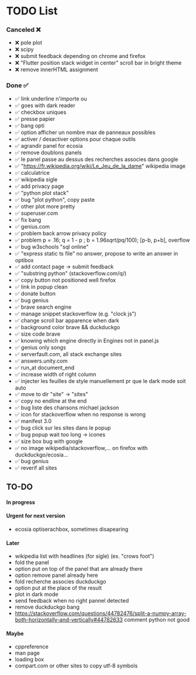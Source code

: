 # TODO List

### Canceled ❌
- ❌ pole plot 
- ❌ scipy
- ❌ submit feedback depending on chrome and firefox
- ❌ "Flutter position stack widget in center" scroll bar in bright theme
- ❌ remove innerHTML assignment

### Done ✅
- ✅ link underline n'importe ou 
- ✅ goes with dark reader 
- ✅ checkbox uniques 
- ✅ presse papier 
- ✅ bang opti 
- ✅ option afficher un nombre max de panneaux possibles 
- ✅ activer / desactiver options pour chaque outils 
- ✅ agrandir panel for ecosia 
- ✅ remove doublons panels 
- ✅ le panel passe au dessus des recherches associes dans google 
- ✅ "https://fr.wikipedia.org/wiki/Le_Jeu_de_la_dame" wikipedia image 
- ✅ calculatrice 
- ✅ wikipedia sigle 
- ✅ add privacy page 
- ✅ "python plot stack" 
- ✅ bug "plot python", copy paste 
- ✅ other plot more pretty 
- ✅ superuser.com 
- ✅ fix bang 
- ✅ genius.com 
- ✅ problem back arrow privacy policy 
- ✅ problem p = .16; q = 1 - p ; b = 1.96*sqrt(p*q/100); [p-b, p+b], overflow 
- ✅ bug w3schools "sql online" 
- ✅ "express static ts file" no answer, propose to write an answer in optibox 
- ✅ add contact page → submit feedback
- ✅ "substring python" (stackoverflow.com/q/) 
- ✅ copy button not positioned well firefox 
- ✅ link in popup clean 
- ✅ donate button 
- ✅ bug genius 
- ✅ brave search engine 
- ✅ manage snippet stackoverflow (e.g. "clock js") 
- ✅ change scroll bar apparence when dark 
- ✅ background color brave && duckduckgo 
- ✅ size code brave 
- ✅ knowing which engine directly in Engines not in panel.js 
- ✅ genius only songs 
- ✅ serverfault.com, all stack exchange sites
- ✅ answers.unity.com 
- ✅ run_at document_end
- ✅ increase width of right column
- ✅ injecter les feuilles de style manuellement pr que le dark mode soit auto
- ✅ move to dir "site" -> "sites"
- ✅ copy no endline at the end
- ✅ bug liste des chansons michael jackson
- ✅ icon for stackoverflow when no response is wrong
- ✅ manifest 3.0
- ✅ bug click sur les sites dans le popup
- ✅ bug popup wait too long -> icones
- ✅ size box bug with google
- ✅ no image wikipedia/stackoverflow,... on firefox with duckduckgo/ecosia...
- ✅ bug genius
- ✅ reverif all sites



## TO-DO 
#### In progress
#### Urgent for next version
- ecosia optiserachbox, sometimes disapearing
#### Later
- wikipedia list with headlines (for sigle) (ex. "crows foot")
- fold the panel
- option put on top of the panel that are already there
- option remove panel already here
- fold recherche associes duckduckgo
- option put at the place of the result
- plot in dark mode
- send feedback when no right pannel detected
- remove duckduckgo bang
- https://stackoverflow.com/questions/44782476/split-a-numpy-array-both-horizontally-and-vertically#44782633 comment python not good
#### Maybe
- cppreference
- man page
- loading box
- compart.com or other sites to copy utf-8 symbols

